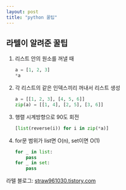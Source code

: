 ```yaml
---
layout: post
title: "python 꿀팁"
---
```

## 라텔이 알려준 꿀팁

1. 리스트 안의 원소를 꺼낼 때

   ```python
   a = [1, 2, 3]
   *a
   ```

2. 각 리스트의 같은 인덱스끼리 꺼내서 리스트 생성

   ```python
   a = [[1, 2, 3], [4, 5, 6]]
   zip(a) = [[1, 4], [2, 5], [3, 6]]
   ```

3. 행렬 시계방향으로 90도 회전

   ```python
   [list(reverse(i)) for i in zip(*a)]
   ```

4. for문 범위가 list면 O(n), set이면 O(1)

   ```python
   for _ in list:
       pass
   for _ in set:
       pass
   ```

라텔 블로그: [straw961030.tistory.com](https://straw961030.tistory.com)


